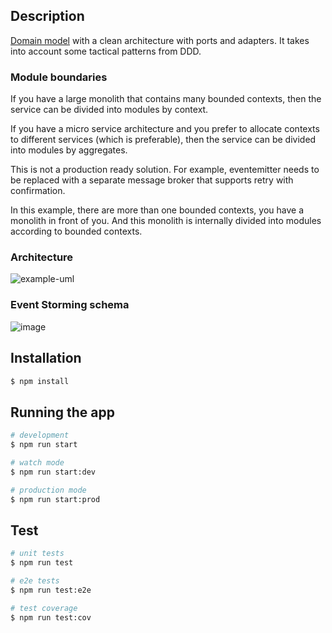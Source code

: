 ## Description

[Domain model](https://martinfowler.com/eaaCatalog/domainModel.html) with a clean architecture with ports and adapters. It takes into account some tactical patterns from DDD.

### Module boundaries

If you have a large monolith that contains many bounded contexts, then the service can be divided into modules by context.

If you have a micro service architecture and you prefer to allocate contexts to different services (which is preferable), then the service can be divided into modules by aggregates.

This is not a production ready solution. For example, eventemitter needs to be replaced with a separate message broker that supports retry with confirmation.

In this example, there are more than one bounded contexts, you have a monolith in front of you. And this monolith is internally divided into modules according to bounded contexts.

### Architecture
![example-uml](http://www.plantuml.com/plantuml/proxy?cache=no&src=https://raw.githubusercontent.com/zhuravlevma/nestjs-clean-architecture/main/diagram.iuml)


### Event Storming schema

![image](https://github.com/zhuravlevma/nestjs-clean-architecture/assets/44276887/396d6ec0-bc43-4cf3-9dec-a77625f2fd11)


## Installation

```bash
$ npm install
```

## Running the app

```bash
# development
$ npm run start

# watch mode
$ npm run start:dev

# production mode
$ npm run start:prod
```

## Test

```bash
# unit tests
$ npm run test

# e2e tests
$ npm run test:e2e

# test coverage
$ npm run test:cov
```
